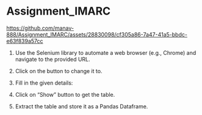 # Assignment_IMARC



https://github.com/manav-888/Assignment_IMARC/assets/28830098/cf305a86-7a47-41a5-bbdc-e63f839a57cc

1. Use the Selenium library to automate a web browser (e.g., Chrome) and navigate to the provided URL.
2. Click on the button to change it to.
3. Fill in the given details:

4. Click on “Show” button to get the table.
5. Extract the table and store it as a Pandas Dataframe.
